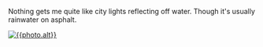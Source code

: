 <!--
title: Çobanlı Pier, Samsun, Turkey
date: 2020-09-13T19:15:08+03
photo:
  src: /assets/photos/IMG20200913191508.jpg
  alt: Late at night, true to its name, the Black Sea is indistinguishable
    from the sky, besides the reflections of the buildings and streetlamps
    ahead
-->

Nothing gets me quite like city lights reflecting off water. Though it's usually rainwater on asphalt.

[![{{photo.alt}}]({{photo.src}})]({{photo.src}})
